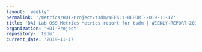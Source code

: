 ```yaml
---
layout: 'weekly'
permalink: '/metrics/HDI-Project/tsdm/WEEKLY-REPORT-2019-11-17'
title: 'DAI Lab OSS Metrics Metrics report for tsdm | WEEKLY-REPORT-2019-11-17'
organization: 'HDI-Project'
repository: 'tsdm'
current_date: '2019-11-17'
---
```

